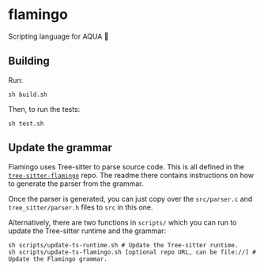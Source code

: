 # flamingo

Scripting language for AQUA 🦩

## Building

Run:

```console
sh build.sh
```

Then, to run the tests:

```console
sh test.sh
```

## Update the grammar

Flamingo uses Tree-sitter to parse source code. This is all defined in the [`tree-sitter-flamingo`](https://github.com/inobulles/tree-sitter-flamingo) repo. The readme there contains instructions on how to generate the parser from the grammar.

Once the parser is generated, you can just copy over the `src/parser.c` and `tree_sitter/parser.h` files to `src` in this one.

Alternatively, there are two functions in `scripts/` which you can run to update the Tree-sitter runtime and the grammar:

```console
sh scripts/update-ts-runtime.sh # Update the Tree-sitter runtime.
sh scripts/update-ts-flamingo.sh [optional repo URL, can be file://] # Update the Flamingo grammar.
```
